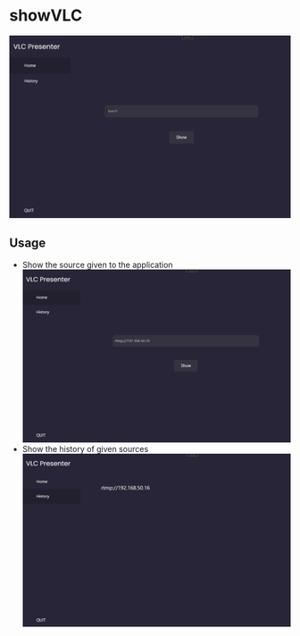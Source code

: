 # showVLC
![1675097011115](image/README/1675097011115.png)

## Usage
* Show the source given to the application
  ![1675097080244](image/README/1675097080244.png)
* Show the history of given sources
  ![1675097171082](image/README/1675097171082.png)